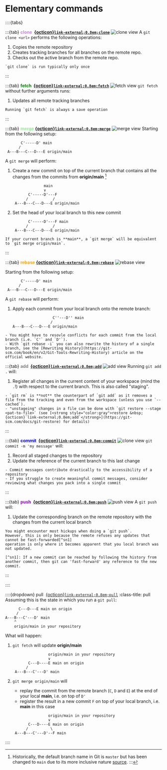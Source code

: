 # Elementary commands 

::::{tabs}

:::{tab} <strong style="color:#ca80e9">clone &nbsp;[{octicon}`link-external;0.8em;clone`](https://git-scm.com/docs/git-clone)</strong>
![clone view](figures/clone_view.svg)
A `git clone <url>` performs the following operations:
1. Copies the remote repository
1. Creates tracking branches for all branches on the remote repo.
1. Checks out the active branch from the remote repo.
```{note}
`git clone` is run typically only once
```
:::

:::{tab} <strong style="color:green">fetch &nbsp;[{octicon}`link-external;0.8em;fetch`](https://git-scm.com/docs/git-fetch)</strong>
![fetch view](figures/fetch_view.svg)
`git fetch` without further arguments runs:
1. Updates all remote tracking branches
```{note}
Running `git fetch` is always a save operation
```
:::

:::{tab} <strong style="color:lightgreen">merge&nbsp;[{octicon}`link-external;0.8em;merge`](https://git-scm.com/docs/git-merge)</strong>
![merge view](figures/merge_view.svg)
Starting from the following setup:
```text
       C'-----D' main
      /
 A---B---C---D---E origin/main
 ```
A `git merge` will perform:

1. Create a new commit on top of the current branch that contains all the changes from the commits from **origin/main** [^sn1]
   ```text
                 main 
                 ∨
          C'-----D'---F
         /           /
    A---B---C---D---E origin/main
   ```
1. Set the head of your local branch to this new commit
   ```text
          C'-----D'---F main
         /           /
    A---B---C---D---E origin/main
    ```
```{note}
If your current branch is **main**, a `git merge` will be equivalent to `git merge origin/main`.
```
:::

:::{tab} <strong style="color:orange">rebase&nbsp;[{octicon}`link-external;0.8em;rebase`](https://git-scm.com/docs/git-rebase)</strong>
![rebase view](figures/rebase_view.svg)

Starting from the following setup:
```text
       C'-----D' main
      /
 A---B---C---D---E origin/main
 ```
A `git rebase` will perform:

1. Apply each commit from your local branch onto the remote branch:
   ```text
                     C''---D'' main
                    /         
   A---B---C---D---E origin/main
   ```

```{note}
- You might have to resovle conflicts for each commit from the local branch (i.e. `C'` and `D'`).
- With `git rebase -i` you can also rewrite the history of a single branch, see the [Rewriting History](https://git-scm.com/book/en/v2/Git-Tools-Rewriting-History) article on the official website.
```

[^sn1]: Historically, the default branch name in Git is `master` but has been changed to `main` due to its more inclusive nature [source](https://sfconservancy.org/news/2020/jun/23/gitbranchname/).
:::

:::{tab} <strong style="color:gray">add &nbsp;[{octicon}`link-external;0.8em;add`](https://git-scm.com/docs/git-add)</strong>
![add view](figures/add_view.svg)
Running `git add .` will:
1. Register all changes in the current content of your workspace (mind the `.`!) with respect to the current branch. This is also called "staging".

```{note}
- `git rm` is **not** the counterpart of `git add` as it removes a file from the tracking and even from the workspace (unless you use `--cached`).
- "unstageing" changes in a file can be done with `git restore --stage <pat-to-file>` (see [<strong style="color:gray">restore &nbsp;{octicon}`link-external;0.8em;add`</strong>](https://git-scm.com/docs/git-restore) for details)
```
:::

:::{tab} <strong style="color:blue">commit &nbsp;[{octicon}`link-external;0.8em;commit`](https://git-scm.com/docs/git-commit)</strong>
![clone view](figures/commit_view.svg)
`git commit -m 'my message'` will:
1. Record all staged changes to the repository
2. Update the reference of the current branch to this last change
```{note}
- Commit messages contribute drastically to the accessibility of a repository
- If you struggle to create meaningful commit messages, consider reviewing what changes you pack into a single commit
```
:::

:::{tab} <strong style="color:darkviolet">push &nbsp;[{octicon}`link-external;0.8em;push`](https://git-scm.com/docs/git-push)</strong>
![push view](figures/push_view.svg)
A `git push` will:
1. Update the corresponding branch on the remote repository with the changes from the current local branch
```{note}
You might encounter most hickups when doing a `git push`.
However, this is only because the remote refuses any updates that cannot be fast-forwarded[^sn1]
operation is only where it becomes apparent that you local branch was not updated.

[^sn1]: If a new commit can be reached by following the history from another commit, then git can 'fast-forward' any reference to the new commit.
```

:::

::::

::::{dropdown} pull &nbsp;[{octicon}`link-external;0.8em;pull`](https://git-scm.com/docs/git-pull)
:class-title: pull
Assuming this is the state in which you run a `git pull`:
```text
      C---D---E main on origin
     /
A---B---C'---D' main
    ^
    origin/main in your repository
```
What will happen:

1. `git fetch` will update **origin/main**
   ```text
                   origin/main in your repository
                   ∨
          C---D----E main on origin
         /
    A---B---C'---D' main
   ```
2. `git merge origin/main` will
  
   - replay the commit from the remote branch (`C`, `D` and `E`) at the end of your local **main**, i.e. on top of `D'`
   - register the result in a new commit `F` on top of your local branch, i.e. **main** in this case
   ```text
                   origin/main in your repository
                   ∨
          C---D----E main on origin
         /          \
    A---B---C'---D'--F main
   ```
::::
